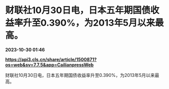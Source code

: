# 财联社10月30日电，日本五年期国债收益率升至0.390%，为2013年5月以来最高。

**2023-10-30 01:46**

**https://api3.cls.cn/share/article/1500871?os=web&sv=7.7.5&app=CailianpressWeb**

财联社10月30日电，日本五年期国债收益率升至0.390%，为2013年5月以来最高。
